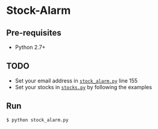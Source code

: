 # Stock-Alarm

## Pre-requisites
* Python 2.7+

## TODO
* Set your email address in [`stock_alarm.py`](./stock_alarm.py) line 155
* Set your stocks in [`stocks.py`](stocks.py) by following the examples

## Run
```
$ python stock_alarm.py
```

